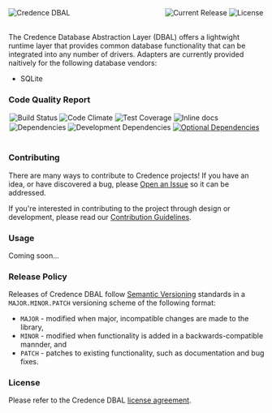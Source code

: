 <div>
<a href="https://github.com/credence/credence-dbal" target="_blank"><img src="https://s3.amazonaws.com/f.cl.ly/items/2F2Y0F3z063V3N292o3h/credence-dbal.png" alt="Credence DBAL" align="left" /></a>
<a href="http://opensource.org/licenses/MIT" target="_blank"><img src="http://img.shields.io/badge/license-MIT-blue.svg?style=flat" alt="License" align="right" hspace="2" /></a>
<a href="https://github.com/credence/credence-dbal/releases" target="_blank"><img src="http://img.shields.io/badge/release-0.0.0-blue.svg?style=flat" alt="Current Release" align="right" hspace="2" /></a>
</div>
<br clear="left"><br>

The Credence Database Abstraction Layer (DBAL) offers a lightwight runtime layer that provides common database
functionality that can be integrated into any number of drivers.  Adapters are currently provided naitively for the
following database vendors:

* SQLite


### Code Quality Report

<div>
<a href="http://travis-ci.org/credence/credence-dbal" target="_blank"><img src="https://travis-ci.org/credence/credence-dbal.png?branch=master" alt="Build Status" align="left" hspace="2" vspace="1" /></a>
<a href="https://codeclimate.com/github/credence/credence-dbal" target="_blank"><img src="https://codeclimate.com/github/credence/credence-dbal/badges/gpa.svg" alt="Code Climate" align="left" hspace="2" vspace="1" /></a>
<a href="https://codeclimate.com/github/credence/credence-dbal" target="_blank"><img src="https://codeclimate.com/github/credence/credence-dbal/badges/coverage.svg" alt="Test Coverage" align="left" hspace="2" vspace="1" /></a>
<a href="http://inch-ci.org/github/credence/credence-dbal" target="_blank"><img src="http://inch-ci.org/github/credence/credence-dbal.svg?branch=master" alt="Inline docs" align="left" hspace="2" vspace="1" /></a>
</div>
<br clear="left">

<div>
<a href="https://david-dm.org/credence/credence-dbal" title="Dependencies"><img src="https://david-dm.org/credence/credence-dbal.svg"/ alt="Dependencies" align="left" hspace="2" vspace="1"></a>
<a href="https://david-dm.org/credence/credence-dbal#info=devDependencies" target="_blank"><img src="https://david-dm.org/credence/credence-dbal/dev-status.svg" alt="Development Dependencies" align="left" hspace="2" vspace="1" /></a>
<a href="https://david-dm.org/credence/credence-dbal#info=optionalDependencies" title="Optional Dependencies"><img src="https://david-dm.org/credence/credence-dbal/optional-status.svg" alt="Optional Dependencies" hspace="2" vspace="1" /></a>
</div>
<br clear="left">


### Contributing

There are many ways to contribute to Credence projects!  If you have an idea, or have discovered a bug, please
[Open an Issue](https://github.com/credence/credence-dbal/issues) so it can be addressed.

If you're interested in contributing to the project through design or development, please read our
[Contribution Guidelines](https://github.com/credence/credence-dbal/blob/master/CONTRIBUTING.md).


### Usage

Coming soon...


### Release Policy

Releases of Credence DBAL follow [Semantic Versioning](http://semver.org/) standards in a `MAJOR.MINOR.PATCH`
versioning scheme of the following format:

* `MAJOR` - modified when major, incompatible changes are made to the library,
* `MINOR` - modified when functionality is added in a backwards-compatible mannder, and
* `PATCH` - patches to existing functionality, such as documentation and bug fixes.


### License

Please refer to the Credence DBAL [license agreement](LICENSE).